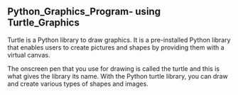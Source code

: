 ## Python_Graphics_Program- using Turtle_Graphics
<p>Turtle is a Python library to draw graphics. It is a pre-installed Python library that enables users to create pictures and shapes by providing them with a virtual canvas.</p> 
<p>The onscreen pen that you use for drawing is called the turtle and this is what gives the library its name. With the Python turtle library, you can draw and create various types of shapes and images.</p>
